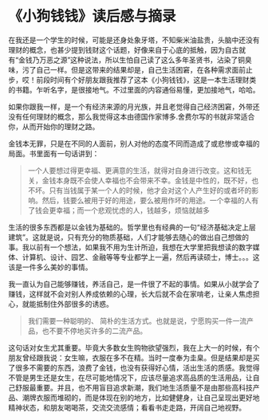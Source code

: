 # 《小狗钱钱》读后感与摘录

在我还是一个学生的时候，可能是还身处象牙塔，不知柴米油盐贵，头脑中还没有理财的概念，也甚少提到钱财这个话题，好像来自于心底的抵触，因为自古就有“金钱乃万恶之源”这种说法，所以生怕自己读了这么多年圣贤书，沾染了铜臭味，污了自己一样。但是这带来的结果却是，自己生活困窘，在各种需求面前止步，哎！前段时间有个好朋友跟我推荐了这本《小狗钱钱》，这是一本生活理财类的书籍。乍听名字，是很接地气。不过里面的内容通俗易懂，更加接地气，哈哈。

如果你跟我一样，是一个有经济来源的月光族，并且老觉得自己经济困窘，外带还没有任何理财的概念，那么我觉得这本由德国作家博多.舍费尔写的书就非常适合你，从而开始你的理财之路。

金钱本无罪，只是在不同的人面前，别人对他的态度不同而造成了或悲惨或幸福的局面。书里面有一句话讲到：

> 一个人要想过得更幸福、更满意的生活，就得对自身进行改变。这和钱无关，金钱本身既不会使人幸福也不会带来不幸。金钱是中性的，既不好，也不坏。只有当钱属于某一个人的时候，他才会对这个人产生好的或者坏的影响。然后，钱要么被用于好的用途，要么被用作坏的用途。一个幸福的人有了钱会更幸福；而一个悲观忧虑的人，钱越多，烦恼就越多

生活的很多东西都是以金钱为基础的。哲学里也有经典的一句“经济基础决定上层建筑”。这就是说，只有充分的物质基础，人们才能够去随心的做出自己想做的事。我以前有一个想法，如果我不用为生计所迫，我想在大学里把我想读的数字媒体、计算机、设计、园艺、金融等等专业都学上一遍，然后再读硕士，博士。。。这该是一件多么美妙的事情。

我一直认为自己能够赚钱，养活自己，是一件很了不起的事情。如果从小就学会了赚钱，这样就不会对别人养成依赖的心理，长大后就不会在家啃老，让亲人焦虑担心，就能抵制住外部很多的诱惑。

> 我们需要一种聪明的、 简朴的生活方式。也就是说，宁愿购买一件一流产品，也不要不停地买许多的二流产品。

这句话对女生尤其重要。毕竟大多数女生购物欲望强烈，我在上大一的时候，有个朋友曾经跟我说：女生嘛，衣服在多不在精。当时一度奉为圭臬。但是结果却是买了很多不需要的东西，浪费了金钱，也没有获得好心情，活出生活的质感。我觉得不管是男生还是女生，在尽可能地情况下，应该尽量追求高品质的生活用品，让自己舒服最重要。并且，也不用盲目追求新潮，我们地生活质量不是由那些高科技产品、潮牌衣服而堆砌的，而是体现在别的地方，比如健健身，让自己呈现出更好地精神状态，和朋友喝喝茶，交流交流感情；看看书走走路，开阔自己地视野。




